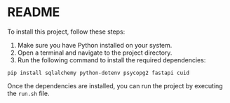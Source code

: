 # README

To install this project, follow these steps:

1. Make sure you have Python installed on your system.
2. Open a terminal and navigate to the project directory.
3. Run the following command to install the required dependencies:

```
pip install sqlalchemy python-dotenv psycopg2 fastapi cuid
```

Once the dependencies are installed, you can run the project by executing the `run.sh` file.
